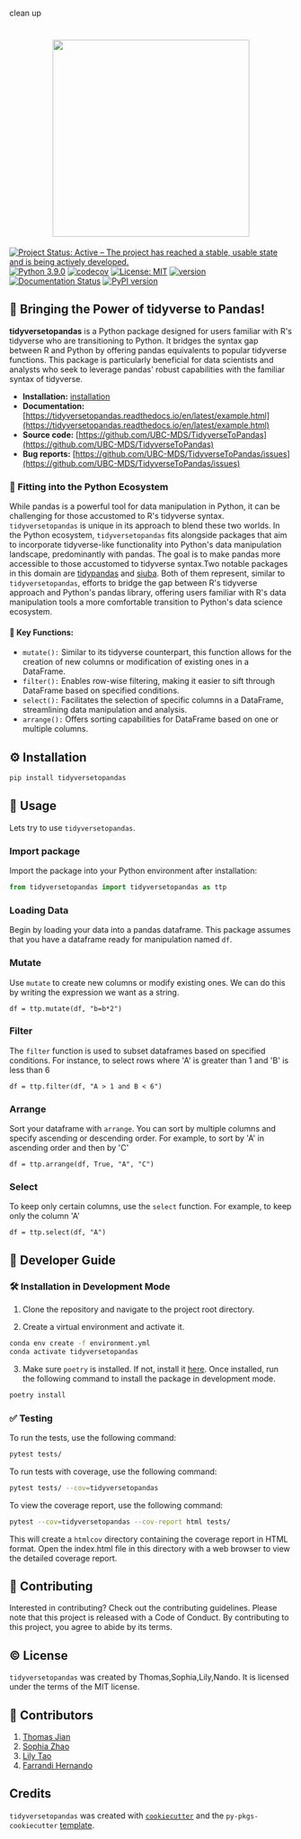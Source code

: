 clean up
<h1 align="center">
<img src="https://i.ibb.co/djVdtn9/ttp-logo.png" width="350">
</h1>

[![Project Status: Active – The project has reached a stable, usable state and is being actively developed.](https://www.repostatus.org/badges/latest/active.svg)](https://www.repostatus.org/#active) [![Python 3.9.0](https://img.shields.io/badge/python-3.9.0-blue.svg)](https://www.python.org/downloads/release/python-390/) [![codecov](https://codecov.io/gh/UBC-MDS/TidyverseToPandas/branch/main/graph/badge.svg?token=3Z3Z3Z3Z3Z)](https://codecov.io/gh/UBC-MDS/TidyverseToPandas) [![License: MIT](https://img.shields.io/badge/License-MIT-yellow.svg)](https://opensource.org/licenses/MIT) [![version](https://img.shields.io/pypi/v/tidyversetopandas)](https://pypi.org/project/tidyversetopandas/)[![Documentation Status](https://readthedocs.org/projects/tidyversetopandas/badge/?version=latest)](https://tidyversetopandas.readthedocs.io/en/latest/?badge=latest) [![PyPI version](https://badge.fury.io/py/tidyversetopandas.svg)](https://badge.fury.io/py/tidyversetopandas)

## 💪 Bringing the Power of tidyverse to Pandas!

**tidyversetopandas** is a Python package designed for users familiar with R's tidyverse who are transitioning to Python. It bridges the syntax gap between R and Python by offering pandas equivalents to popular tidyverse functions. This package is particularly beneficial for data scientists and analysts who seek to leverage pandas' robust capabilities with the familiar syntax of tidyverse.

- **Installation:** [installation](#%EF%B8%8F-installation)
- **Documentation:** [https://tidyversetopandas.readthedocs.io/en/latest/example.html](https://tidyversetopandas.readthedocs.io/en/latest/example.html)
- **Source code:** [https://github.com/UBC-MDS/TidyverseToPandas](https://github.com/UBC-MDS/TidyverseToPandas)
- **Bug reports:** [https://github.com/UBC-MDS/TidyverseToPandas/issues](https://github.com/UBC-MDS/TidyverseToPandas/issues)

### 🐍 Fitting into the Python Ecosystem

While pandas is a powerful tool for data manipulation in Python, it can be challenging for those accustomed to R's tidyverse syntax. `tidyversetopandas` is unique in its approach to blend these two worlds. In the Python ecosystem, `tidyversetopandas` fits alongside packages that aim to incorporate tidyverse-like functionality into Python's data manipulation landscape, predominantly with pandas. The goal is to make pandas more accessible to those accustomed to tidyverse syntax.Two notable packages in this domain are [tidypandas](https://github.com/tidypyverse/tidypandas) and [siuba](https://github.com/machow/siuba). Both of them represent, similar to `tidyversetopandas`, efforts to bridge the gap between R's tidyverse approach and Python's pandas library, offering users familiar with R's data manipulation tools a more comfortable transition to Python's data science ecosystem.

#### 🔑 Key Functions:

- `mutate():` Similar to its tidyverse counterpart, this function allows for the creation of new columns or modification of existing ones in a DataFrame.
- `filter():` Enables row-wise filtering, making it easier to sift through DataFrame based on specified conditions.
- `select():` Facilitates the selection of specific columns in a DataFrame, streamlining data manipulation and analysis.
- `arrange():` Offers sorting capabilities for DataFrame based on one or multiple columns.

## ⚙️ Installation

```bash
pip install tidyversetopandas
```

## 🏃 Usage

Lets try to use `tidyversetopandas`.

### Import package

Import the package into your Python environment after installation:

```python
from tidyversetopandas import tidyversetopandas as ttp
```

### Loading Data

Begin by loading your data into a pandas dataframe. This package assumes that you have a dataframe ready for manipulation named `df`.

### Mutate

Use `mutate` to create new columns or modify existing ones. We can do this by writing the expression we want as a string.

```
df = ttp.mutate(df, "b=b*2")
```

### Filter

The `filter` function is used to subset dataframes based on specified conditions. For instance, to select rows where 'A' is greater than 1 and 'B' is less than 6

```
df = ttp.filter(df, "A > 1 and B < 6")
```

### Arrange

Sort your dataframe with `arrange`. You can sort by multiple columns and specify ascending or descending order. For example, to sort by 'A' in ascending order and then by 'C'

```
df = ttp.arrange(df, True, "A", "C")
```

### Select

To keep only certain columns, use the `select` function. For example, to keep only the column 'A'

```
df = ttp.select(df, "A")
```

## 📖 Developer Guide

### 🛠️ Installation in Development Mode

1. Clone the repository and navigate to the project root directory.

2. Create a virtual environment and activate it.

```bash
conda env create -f environment.yml
conda activate tidyversetopandas
```

3. Make sure `poetry` is installed. If not, install it [here](https://python-poetry.org/docs/). Once installed, run the following command to install the package in development mode.

```bash
poetry install
```

### ✅ Testing

To run the tests, use the following command:

```bash
pytest tests/
```

To run tests with coverage, use the following command:

```bash
pytest tests/ --cov=tidyversetopandas
```

To view the coverage report, use the following command:

```bash
pytest --cov=tidyversetopandas --cov-report html tests/
```
This will create a `htmlcov` directory containing the coverage report in HTML format. Open the index.html file in this directory with a web browser to view the detailed coverage report.

## 🤝 Contributing

Interested in contributing? Check out the contributing guidelines. Please note that this project is released with a Code of Conduct. By contributing to this project, you agree to abide by its terms.

## ©️ License

`tidyversetopandas` was created by Thomas,Sophia,Lily,Nando. It is licensed under the terms of the MIT license.

## 👥 Contributors

1. [Thomas Jian](https://github.com/786213750)
2. [Sophia Zhao](https://github.com/zth96)
3. [Lily Tao](https://github.com/LilyTao0531)
4. [Farrandi Hernando](https://github.com/farrandi)

## Credits

`tidyversetopandas` was created with [`cookiecutter`](https://cookiecutter.readthedocs.io/en/latest/) and the `py-pkgs-cookiecutter` [template](https://github.com/py-pkgs/py-pkgs-cookiecutter).
